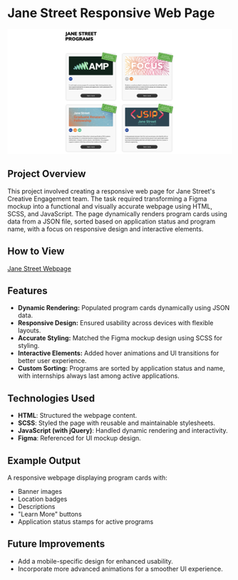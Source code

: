 # Jane Street Responsive Web Page

![alt text](jane_street.png)

## Project Overview

This project involved creating a responsive web page for Jane Street's Creative Engagement team. The task required transforming a Figma mockup into a functional and visually accurate webpage using HTML, SCSS, and JavaScript. The page dynamically renders program cards using data from a JSON file, sorted based on application status and program name, with a focus on responsive design and interactive elements.

## How to View

[Jane Street Webpage](https://ekdeguzm.github.io/jane-street/)

## Features

- **Dynamic Rendering:** Populated program cards dynamically using JSON data.
- **Responsive Design:** Ensured usability across devices with flexible layouts.
- **Accurate Styling:** Matched the Figma mockup design using SCSS for styling.
- **Interactive Elements:** Added hover animations and UI transitions for better user experience.
- **Custom Sorting:** Programs are sorted by application status and name, with internships always last among active applications.

## Technologies Used

- **HTML**: Structured the webpage content.
- **SCSS**: Styled the page with reusable and maintainable stylesheets.
- **JavaScript (with jQuery)**: Handled dynamic rendering and interactivity.
- **Figma**: Referenced for UI mockup design.

## Example Output

A responsive webpage displaying program cards with:

- Banner images
- Location badges
- Descriptions
- "Learn More" buttons
- Application status stamps for active programs

## Future Improvements

- Add a mobile-specific design for enhanced usability.
- Incorporate more advanced animations for a smoother UI experience.
